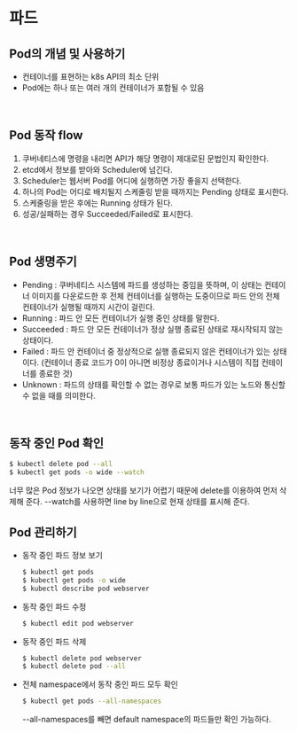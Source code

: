 # 파드
## Pod의 개념 및 사용하기
+ 컨테이너를 표현하는 k8s API의 최소 단위
+ Pod에는 하나 또는 여러 개의 컨테이너가 포함될 수 있음  
<br>

## Pod 동작 flow
1. 쿠버네티스에 명령을 내리면 API가 해당 명령이 제대로된 문법인지 확인한다.
2. etcd에서 정보를 받아와 Scheduler에 넘긴다.
3. Scheduler는 웹서버 Pod를 어디에 실행하면 가장 좋을지 선택한다.
1. 하나의 Pod는 어디로 배치될지 스케줄링 받을 때까지는 Pending 상태로 표시한다.  
2. 스케줄링을 받은 후에는 Running 상태가 된다.
3. 성공/실패하는 경우 Succeeded/Failed로 표시한다.  
<br>

## Pod 생명주기 
+ Pending : 쿠버네티스 시스템에 파드를 생성하는 중임을 뜻하며, 이 상태는 컨테이너 이미지를 다운로드한 후 전체 컨테이너를 실행하는 도중이므로 파드 안의 전체 컨테이너가 실행될 때까지 시간이 걸린다.
+ Running : 파드 안 모든 컨테이너가 실행 중인 상태를 말한다.
+ Succeeded : 파드 안 모든 컨테이너가 정상 실행 종료된 상태로 재시작되지 않는 상태이다.
+ Failed : 파드 안 컨테이너 중 정상적으로 실행 종료되지 않은 컨테이너가 있는 상태이다. (컨테이너 종료 코드가 0이 아니면 비정상 종료이거나 시스템이 직접 컨테이너를 종료한 것)
+ Unknown : 파드의 상태를 확인할 수 없는 경우로 보통 파드가 있는 노드와 통신할 수 없을 때를 의미한다.  
<br>

## 동작 중인 Pod 확인
```bash
$ kubectl delete pod --all
$ kubectl get pods -o wide --watch
```
너무 많은 Pod 정보가 나오면 상태를 보기가 어렵기 때문에 delete를 이용하여 먼저 삭제해 준다.
--watch를 사용하면 line by line으로 현재 상태를 표시해 준다.

## Pod 관리하기
+ 동작 중인 파드 정보 보기
  ```bash
  $ kubectl get pods
  $ kubectl get pods -o wide
  $ kubectl describe pod webserver
  ```
+ 동작 중인 파드 수정
  ```bash
  $ kubectl edit pod webserver
  ```
+ 동작 중인 파드 삭제
  ```bash
  $ kubectl delete pod webserver
  $ kubectl delete pod --all
  ```
+ 전체 namespace에서 동작 중인 파드 모두 확인
  ```bash
  $ kubectl get pods --all-namespaces
  ```
  --all-namespaces를 빼면 default namespace의 파드들만 확인 가능하다.